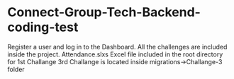 # Connect-Group-Tech-Backend-coding-test

Register a user and log in to the Dashboard.
All the challenges are included inside the project.
Attendance.slxs Excel file included in the root directory for 1st Challange
3rd Challange is located inside migrations->Challange-3 folder
